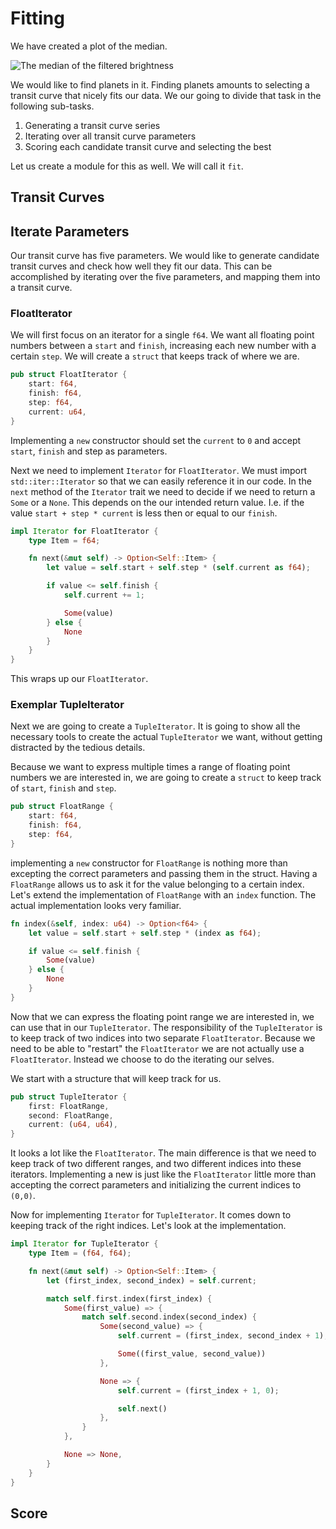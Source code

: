 # Fitting 
We have created a plot of the median.

![The median of the filtered brightness](image/median.png)

We would like to find planets in it. Finding planets amounts to selecting a
transit curve that nicely fits our data. We our going to divide that task in the
following sub-tasks.

1. Generating a transit curve series
2. Iterating over all transit curve parameters
3. Scoring each candidate transit curve and selecting the best

Let us create a module for this as well. We will call it `fit`.

## Transit Curves

## Iterate Parameters
Our transit curve has five parameters. We would like to generate candidate
transit curves and check how well they fit our data. This can be accomplished by
iterating over the five parameters, and mapping them into a transit curve.

### FloatIterator
We will first focus on an iterator for a single `f64`. We want all floating
point numbers between a `start` and `finish`, increasing each new number with a
certain `step`. We will create a `struct` that keeps track of where we are.

```rust
pub struct FloatIterator {
    start: f64,
    finish: f64,
    step: f64,
    current: u64,
}
```

Implementing a `new` constructor should set the `current` to `0` and accept
`start`, `finish` and step as parameters.

Next we need to implement `Iterator` for `FloatIterator`. We must import
`std::iter::Iterator` so that we can easily reference it in our code. In the
`next` method of the `Iterator` trait we need to decide if we need to return a
`Some` or a `None`. This depends on the our intended return value. I.e. if the
value `start + step * current` is less then or equal to our `finish`.

```rust
impl Iterator for FloatIterator {
    type Item = f64;

    fn next(&mut self) -> Option<Self::Item> {
        let value = self.start + self.step * (self.current as f64);

        if value <= self.finish {
            self.current += 1;

            Some(value)
        } else {
            None
        }
    }
}
```

This wraps up our `FloatIterator`.

### Exemplar TupleIterator
Next we are going to create a `TupleIterator`. It is going to show all the
necessary tools to create the actual `TupleIterator` we want, without getting
distracted by the tedious details.

Because we want to express multiple times a range of floating point numbers we
are interested in, we are going to create a `struct` to keep track of `start`,
`finish` and `step`.

```rust
pub struct FloatRange {
    start: f64,
    finish: f64,
    step: f64,
}
```

implementing a `new` constructor for `FloatRange` is nothing more than excepting
the correct parameters and passing them in the struct. Having a `FloatRange`
allows us to ask it for the value belonging to a certain index. Let's extend the
implementation of `FloatRange` with an `index` function. The actual
implementation looks very familiar.

```rust
fn index(&self, index: u64) -> Option<f64> {
    let value = self.start + self.step * (index as f64);

    if value <= self.finish {
        Some(value)
    } else {
        None
    }
}
```

Now that we can express the floating point range we are interested in, we can
use that in our `TupleIterator`. The responsibility of the `TupleIterator` is to
keep track of two indices into two separate `FloatIterator`. Because we need to
be able to "restart" the `FloatIterator` we are not actually use a
`FloatIterator`. Instead we choose to do the iterating our selves.

We start with a structure that will keep track for us.

```rust
pub struct TupleIterator {
    first: FloatRange,
    second: FloatRange,
    current: (u64, u64),
}
```

It looks a lot like the `FloatIterator`. The main difference is that we need to
keep track of two different ranges, and two different indices into these
iterators. Implementing a new is just like the `FloatIterator` little more than
accepting the correct parameters and initializing the current indices to
`(0,0)`.

Now for implementing `Iterator` for `TupleIterator`. It comes down to keeping
track of the right indices. Let's look at the implementation.

```rust
impl Iterator for TupleIterator {
    type Item = (f64, f64);

    fn next(&mut self) -> Option<Self::Item> {
        let (first_index, second_index) = self.current;

        match self.first.index(first_index) {
            Some(first_value) => {
                match self.second.index(second_index) {
                    Some(second_value) => {
                        self.current = (first_index, second_index + 1);

                        Some((first_value, second_value))
                    },

                    None => {
                        self.current = (first_index + 1, 0);

                        self.next()
                    },
                }
            },

            None => None,
        }
    }
}
```

## Score
